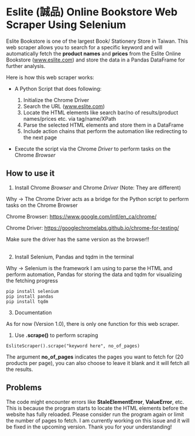 # Eslite (誠品) Online Bookstore Web Scraper Using Selenium
                                                                                                               
Eslite Bookstore is one of the largest Book/ Stationery Store in Taiwan. This web scraper allows you to search for a specific keyword and will automatically fetch the **product names** and **prices** from the Eslite Online Bookstore (www.eslite.com) and store the data in a Pandas DataFrame for further analysis.

Here is how this web scraper works:

* A Python Script that does following:
  1. Initialize the Chrome Driver
  2. Search the URL (www.eslite.com)
  3. Locate the HTML elements like search bar/no of results/product names/prices etc. via tag/name/XPath
  4. Parse the selected HTML elements and store them in a DataFrame
  5. Include action chains that perform the automation like redirecting to the next page

* Execute the script via the Chrome *Driver* to perform tasks on the Chrome *Browser*

## How to use it

1. Install Chrome *Browser* and Chrome *Driver* (Note: They are different)

Why -> The Chrome Driver acts as a bridge for the Python script to perform tasks on the Chrome Browser

Chrome Browser: https://www.google.com/intl/en_ca/chrome/

Chrome Driver: https://googlechromelabs.github.io/chrome-for-testing/ 

Make sure the driver has the same version as the browser!!
<br/><br/>

2. Install Selenium, Pandas and tqdm in the terminal

Why -> Selenium is the framework I am using to parse the HTML and perform automation, Pandas for storing the data and tqdm for visualizing the fetching progress


```
pip install selenium
pip install pandas
pip install tqdm
```


3. Documentation

As for now (Version 1.0), there is only one function for this web scraper.

1. Use **.scrape()** to perform scraping

```
EsliteScraper().scrape("keyword here", no_of_pages)
```
The argument **no_of_pages** indicates the pages you want to fetch for (20 products per page), you can also choose to leave it blank and it will fetch all the results.

## Problems 
The code might encounter errors like **StaleElementError**, **ValueError**, etc. This is
 because the program starts to locate the HTML elements before the website has fully reloaded.
Please consider run the program again or limit the number of pages to fetch. 
I am currently working on this issue and it will be fixed in the upcoming version. Thank you for your understanding!